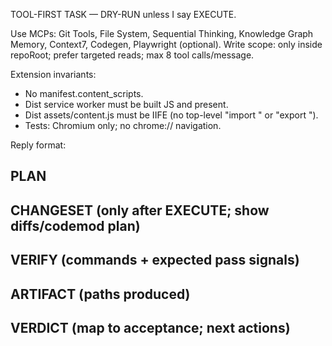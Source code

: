 TOOL-FIRST TASK — DRY-RUN unless I say EXECUTE.

Use MCPs: Git Tools, File System, Sequential Thinking, Knowledge Graph Memory, Context7, Codegen, Playwright (optional).
Write scope: only inside repoRoot; prefer targeted reads; max 8 tool calls/message.

Extension invariants:
- No manifest.content_scripts.
- Dist service worker must be built JS and present.
- Dist assets/content.js must be IIFE (no top-level "import " or "export ").
- Tests: Chromium only; no chrome:// navigation.

Reply format:
## PLAN
## CHANGESET   (only after EXECUTE; show diffs/codemod plan)
## VERIFY      (commands + expected pass signals)
## ARTIFACT    (paths produced)
## VERDICT     (map to acceptance; next actions)
